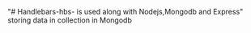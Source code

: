 "# Handlebars-hbs- is used along with Nodejs,Mongodb and Express" 
storing data in collection in Mongodb
